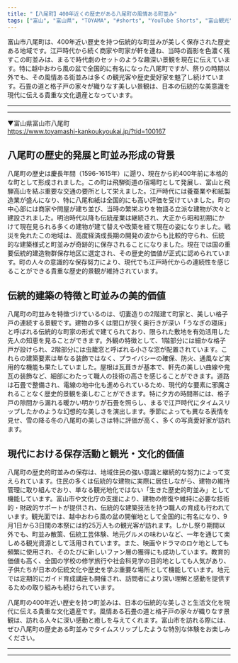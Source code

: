 ```yaml
---
title: "【八尾町】400年近くの歴史がある八尾町の風情ある町並み"
tags: ["富山", "富山県", "TOYAMA", "#shorts", "YouTube Shorts", "富山観光", "富山旅行", "北陸観光", "八尾町", "県西部", "富山県の観光スポット", "富山県でおすすめの場所", "富山県の見どころ"]
---
```


富山市八尾町は、400年近い歴史を持つ伝統的な町並みが美しく保存された歴史ある地域です。江戸時代から続く商家や町家が軒を連ね、当時の面影を色濃く残すこの町並みは、まるで時代劇のセットのような趣深い景観を現在に伝えています。特に越中おわら風の盆で全国的に有名になった八尾町ですが、祭りの時期以外でも、その風情ある街並みは多くの観光客や歴史愛好家を魅了し続けています。石畳の道と格子戸の家々が織りなす美しい景観は、日本の伝統的な美意識を現代に伝える貴重な文化遺産となっています。

---

<!-- 🎥 YouTube動画埋め込み -->
<!-- No YouTube URL provided -->

---

▼富山県富山市八尾町<br />
https://www.toyamashi-kankoukyoukai.jp/?tid=100167

## 八尾町の歴史的発展と町並み形成の背景

八尾町の歴史は慶長年間（1596-1615年）に遡り、現在から約400年前に本格的な町として形成されました。この町は飛騨街道の宿場町として発展し、富山と飛騨高山を結ぶ重要な交通の要所として栄えました。江戸時代には養蚕業や和紙製造業が盛んになり、特に八尾和紙は全国的にも高い評価を受けていました。町の中心部には商家や問屋が建ち並び、当時の繁栄ぶりを物語る立派な建物が次々と建設されました。明治時代以降も伝統産業は継続され、大正から昭和初期にかけて現在見られる多くの建物が建て替えや改築を経て現在の姿になりました。戦災を免れたこの地域は、高度経済成長期の開発の波からも比較的守られ、伝統的な建築様式と町並みが奇跡的に保存されることになりました。現在では国の重要伝統的建造物群保存地区に選定され、その歴史的価値が正式に認められています。町の人々の意識的な保存努力により、現代でも江戸時代からの連続性を感じることができる貴重な歴史的景観が維持されています。

## 伝統的建築の特徴と町並みの美的価値

八尾町の町並みを特徴づけているのは、切妻造りの2階建て町家と、美しい格子戸の連続する景観です。建物の多くは間口が狭く奥行きが深い「うなぎの寝床」と呼ばれる伝統的な町家の形式で建てられており、限られた敷地を有効活用した先人の知恵を見ることができます。外観の特徴として、1階部分には細かな格子戸が設けられ、2階部分には虫籠窓と呼ばれる小さな窓が配置されています。これらの建築要素は単なる装飾ではなく、プライバシーの確保、防火、通風など実用的な機能も果たしていました。屋根は瓦葺きが基本で、軒先の美しい曲線や鬼瓦の装飾など、細部にわたって職人の技術の高さを感じることができます。道路は石畳で整備され、電線の地中化も進められているため、現代的な要素に邪魔されることなく歴史的景観を楽しむことができます。特に夕方の時間帯には、格子戸の隙間から漏れる暖かい明かりが石畳を照らし、まるで江戸時代にタイムスリップしたかのような幻想的な美しさを演出します。季節によっても異なる表情を見せ、雪の降る冬の八尾町の美しさは特に評価が高く、多くの写真愛好家が訪れます。

## 現代における保存活動と観光・文化的価値

八尾町の歴史的町並みの保存は、地域住民の強い意識と継続的な努力によって支えられています。住民の多くは伝統的な建物に実際に居住しながら、建物の維持管理に取り組んでおり、単なる観光地化ではない「生きた歴史的町並み」として機能しています。富山市や文化庁の支援により、建物の修復や維持に必要な技術的・財政的サポートが提供され、伝統的な建築技法を持つ職人の育成も行われています。観光面では、越中おわら風の盆の開催地として全国的に有名になり、9月1日から3日間の本祭には約25万人もの観光客が訪れます。しかし祭り期間以外でも、町並み散策、伝統工芸体験、地元グルメの味わいなど、一年を通じて楽しめる観光資源として活用されています。また、映画やドラマのロケ地としても頻繁に使用され、そのたびに新しいファン層の獲得にも成功しています。教育的価値も高く、全国の学校の修学旅行や社会科見学の目的地としても人気があり、子供たちが日本の伝統文化や歴史を学ぶ重要な場所として機能しています。地元では定期的にガイド育成講座も開催され、訪問者により深い理解と感動を提供するための取り組みも続けられています。

八尾町の400年近い歴史を持つ町並みは、日本の伝統的な美しさと生活文化を現代に伝える貴重な文化遺産です。風情ある石畳の道と格子戸の家々が織りなす景観は、訪れる人々に深い感動と癒しを与えてくれます。富山市を訪れる際には、ぜひ八尾町の歴史ある町並みでタイムスリップしたような特別な体験をお楽しみください。

---

<!-- 🗺 Googleマップ（自動表示: page.tsxで地域名から自動生成） -->

<!-- 📍 宿泊リンク（自動表示: page.tsxで地域別リンクを自動生成）
     - タイトルから地域名を抽出
     - JTB / 楽天トラベル / じゃらん / 一休.com 対応
     - 環境変数でプロバイダー切替可能
-->

<!-- 📚 関連記事（自動表示: page.tsxで同カテゴリから2件自動選択） -->

<!-- 🏷️ タグ（自動表示: page.tsxで記事最下部に自動配置） -->

---

<!--
【記事文字数ルール】
- 基本文字数: 最低1000文字以上
- 推奨文字数: 1000〜1500文字（スマホ読みやすさ最優先）
- 上限なし: 情報量的に必要な場合は1500文字や2000文字を超えても良い
- 判断基準: 読者にとって価値ある情報を過不足なく提供できる文字数

【記事構成の最終形】
1. タイトル・動画・本文
2. まとめ
3. Googleマップ（見出しなし、マップのみ自動表示）
4. **宿泊リンク（地域別自動生成）** ← 2025年10月7日追加
5. 関連記事（H3、同カテゴリから2件自動選択）
6. タグ（記事最下部に自動表示）
7. ナビゲーションボタン

【宿泊リンクシステム仕様】
- タイトルから地域名を自動抽出（【〇〇市】形式優先）
- 北陸地方地域辞書: 富山/石川/福井の主要都市対応
- 対応プロバイダー: JTB（既定）/ 楽天トラベル / じゃらん / 一休.com
- 環境変数で切替: NEXT_PUBLIC_DEFAULT_TRAVEL_PROVIDER
- URLテンプレート: 地域名自動エンコード + アフィリエイトID挿入
- 配置位置: Googleマップ直後、関連記事より前

【自動生成セクション】
※以下はpage.tsxで自動生成されるため、記事本文には含めない
- Googleマップ: タイトル【】内の地域名から生成
- 宿泊リンク: 地域名抽出 → Deeplink生成 → スタイル適用
- 関連記事: 同カテゴリから2件を自動選択・リンク化
- タグ: 記事データから最下部に自動配置

【削除済みセクション】
※アクセス方法・周辺情報・公式リンクセクションは不要（2025年10月5日削除）

【AdSense・アフィリエイト】
- Google AdSense: 全ページ自動読み込み（layout.tsx）
- アフィリエイトスクリプト: AffilScript（layout.tsx）
- data-affil属性での動的リンク変換機能あり（現在は宿泊リンクで代替）

【最終更新】2025年10月7日 - 地域別宿泊リンク自動生成システム実装
-->
